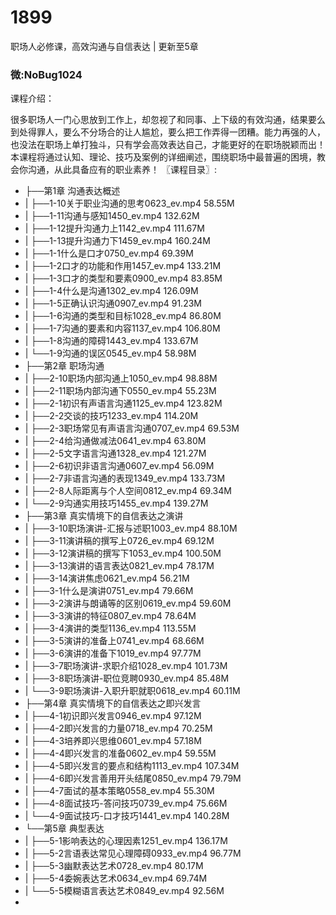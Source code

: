 # 1899
 职场人必修课，高效沟通与自信表达 | 更新至5章
### 微:NoBug1024 


课程介绍：

很多职场人一门心思放到工作上，却忽视了和同事、上下级的有效沟通，结果要么到处得罪人，要么不分场合的让人尴尬，要么把工作弄得一团糟。能力再强的人，也没法在职场上单打独斗，只有学会高效表达自己，才能更好的在职场脱颖而出！本课程将通过认知、理论、技巧及案例的详细阐述，围绕职场中最普遍的困境，教会你沟通，从此具备应有的职业素养！
〖课程目录〗:

- ├──第1章 沟通表达概述  
- |   ├──1-10关于职业沟通的思考0623_ev.mp4  58.55M
- |   ├──1-11沟通与感知1450_ev.mp4  132.62M
- |   ├──1-12提升沟通力上1142_ev.mp4  111.67M
- |   ├──1-13提升沟通力下1459_ev.mp4  160.24M
- |   ├──1-1什么是口才0750_ev.mp4  69.39M
- |   ├──1-2口才的功能和作用1457_ev.mp4  133.21M
- |   ├──1-3口才的类型和要素0900_ev.mp4  83.85M
- |   ├──1-4什么是沟通1302_ev.mp4  126.09M
- |   ├──1-5正确认识沟通0907_ev.mp4  91.23M
- |   ├──1-6沟通的类型和目标1028_ev.mp4  86.80M
- |   ├──1-7沟通的要素和内容1137_ev.mp4  106.80M
- |   ├──1-8沟通的障碍1443_ev.mp4  133.67M
- |   └──1-9沟通的误区0545_ev.mp4  58.98M
- ├──第2章 职场沟通  
- |   ├──2-10职场内部沟通上1050_ev.mp4  98.88M
- |   ├──2-11职场内部沟通下0550_ev.mp4  55.23M
- |   ├──2-1初识有声语言沟通1125_ev.mp4  123.82M
- |   ├──2-2交谈的技巧1233_ev.mp4  114.20M
- |   ├──2-3职场常见有声语言沟通0707_ev.mp4  69.53M
- |   ├──2-4给沟通做减法0641_ev.mp4  63.80M
- |   ├──2-5文字语言沟通1328_ev.mp4  121.27M
- |   ├──2-6初识非语言沟通0607_ev.mp4  56.09M
- |   ├──2-7非语言沟通的表现1349_ev.mp4  133.73M
- |   ├──2-8人际距离与个人空间0812_ev.mp4  69.34M
- |   └──2-9沟通实用技巧1455_ev.mp4  139.27M
- ├──第3章 真实情境下的自信表达之演讲  
- |   ├──3-10职场演讲-汇报与述职1003_ev.mp4  88.10M
- |   ├──3-11演讲稿的撰写上0726_ev.mp4  69.12M
- |   ├──3-12演讲稿的撰写下1053_ev.mp4  100.50M
- |   ├──3-13演讲的语言表达0821_ev.mp4  78.17M
- |   ├──3-14演讲焦虑0621_ev.mp4  56.21M
- |   ├──3-1什么是演讲0751_ev.mp4  79.66M
- |   ├──3-2演讲与朗诵等的区别0619_ev.mp4  59.60M
- |   ├──3-3演讲的特征0807_ev.mp4  78.64M
- |   ├──3-4演讲的类型1136_ev.mp4  113.55M
- |   ├──3-5演讲的准备上0741_ev.mp4  68.66M
- |   ├──3-6演讲的准备下1019_ev.mp4  97.77M
- |   ├──3-7职场演讲-求职介绍1028_ev.mp4  101.73M
- |   ├──3-8职场演讲-职位竞聘0930_ev.mp4  85.48M
- |   └──3-9职场演讲-入职升职就职0618_ev.mp4  60.11M
- ├──第4章 真实情境下的自信表达之即兴发言  
- |   ├──4-1初识即兴发言0946_ev.mp4  97.12M
- |   ├──4-2即兴发言的力量0718_ev.mp4  70.25M
- |   ├──4-3培养即兴思维0601_ev.mp4  57.18M
- |   ├──4-4即兴发言的准备0602_ev.mp4  59.55M
- |   ├──4-5即兴发言的要点和结构1113_ev.mp4  107.34M
- |   ├──4-6即兴发言善用开头结尾0850_ev.mp4  79.79M
- |   ├──4-7面试的基本策略0558_ev.mp4  55.30M
- |   ├──4-8面试技巧-答问技巧0739_ev.mp4  75.66M
- |   └──4-9面试技巧-口才技巧1441_ev.mp4  140.28M
- └──第5章 典型表达  
- |   ├──5-1影响表达的心理因素1251_ev.mp4  136.17M
- |   ├──5-2言语表达常见心理障碍0933_ev.mp4  96.77M
- |   ├──5-3幽默表达艺术0728_ev.mp4  80.17M
- |   ├──5-4委婉表达艺术0634_ev.mp4  69.74M
- |   └──5-5模糊语言表达艺术0849_ev.mp4  92.56M
- 
